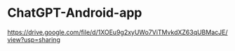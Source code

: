 # ChatGPT-Android-app
https://drive.google.com/file/d/1XOEu9g2xyUWo7ViTMvkdXZ63qUBMacJE/view?usp=sharing
